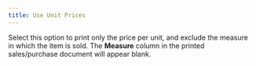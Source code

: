 ```yaml
---
title: Use Unit Prices
---
```



Select this option to print only the price per unit, and exclude the  measure in which the item is sold. The **Measure**  column in the printed sales/purchase document will appear blank.
